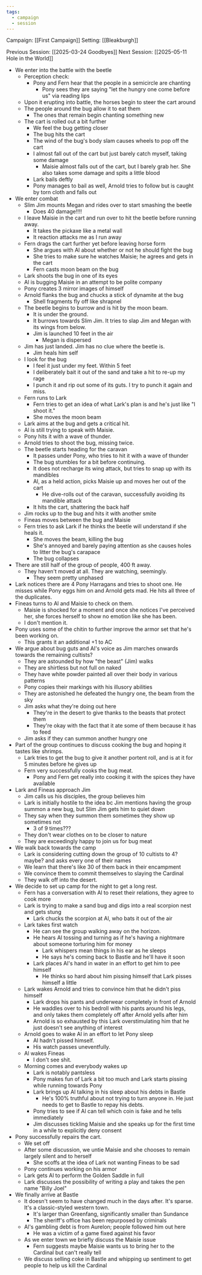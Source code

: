 ```yaml
---
tags:
  - campaign
  - session
---
```


Campaign: [[First Campaign]]
Setting: [[Bleakburgh]]

Previous Session: [[2025-03-24 Goodbyes]]
Next Session: [[2025-05-11 Hole in the World]]

- We enter into the battle with the beetle
	- Perception check: 
		- Pony and Fern hear that the people in a semicircle are chanting
			- Pony sees they are saying "let the hungry one come before us" via reading lips
	- Upon it erupting into battle, the horses begin to steer the cart around
	- The people around the bug allow it to eat them
		- The ones that remain begin chanting something new
	- The cart is rolled out a bit further
		- We feel the bug getting closer
		- The bug hits the cart
		- The wind of the bug's body slam causes wheels to pop off the cart
		- I almost fall out of the cart but just barely catch myself, taking some damage
			- Maisie almost falls out of the cart, but I barely grab her. She also takes some damage and spits a little blood
		- Lark bails deftly
		- Pony manages to bail as well, Arnold tries to follow but is caught by torn cloth and falls out
- We enter combat
	- Slim Jim mounts Megan and rides over to start smashing the beetle
		- Does 40 damage!!!!
	- I leave Maisie in the cart and run over to hit the beetle before running away.
		- It takes the pickaxe like a metal wall
		- It reaction attacks me as I run away
	- Fern drags the cart further yet before leaving horse form
		- She argues with Al about whether or not he should fight the bug
		- She tries to make sure he watches Maisie; he agrees and gets in the cart
		- Fern casts moon beam on the bug
	- Lark shoots the bug in one of its eyes
	- Al is bugging Maisie in an attempt to be polite company
	- Pony creates 3 mirror images of himself
	- Arnold flanks the bug and chucks a stick of dynamite at the bug
		- Shell fragments fly off like shrapnel
	- The beetle begins to burrow and is hit by the moon beam.
		- It is under the ground. 
		- It burrows towards Slim Jim. It tries to slap Jim and Megan with its wings from below.
		- Jim is launched 10 feet in the air
			- Megan is dispersed
	- Jim has just landed. Jim has no clue where the beetle is.
		- Jim heals him self
	- I look for the bug
		- I feel it just under my feet. Within 5 feet
		- I deliberately bait it out of the sand and take a hit to re-up my rage
		- I punch it and rip out some of its guts. I try to punch it again and miss.
	- Fern runs to Lark
		- Fern tries to get an idea of what Lark's plan is and he's just like "I shoot it."
		- She moves the moon beam
	- Lark aims at the bug and gets a critical hit.
	- Al is still trying to speak with Maisie.
	- Pony hits it with a wave of thunder.
	- Arnold tries to shoot the bug, missing twice.
	- The beetle starts heading for the caravan
		- It passes under Pony, who tries to hit it with a wave of thunder
		- The bug stumbles for a bit before continuing.
		- It does not recharge its wing attack, but tries to snap up with its mandibles
		- Al, as a held action, picks Maisie up and moves her out of the cart
			- He dive-rolls out of the caravan, successfully avoiding its mandible attack
		- It hits the cart, shattering the back half
	- Jim rocks up to the bug and hits it with another smite
	- Fineas moves between the bug and Maisie
	- Fern tries to ask Lark if he thinks the beetle will understand if she heals it.
		- She moves the beam, killing the bug
		- She's annoyed and barely paying attention as she causes holes to litter the bug's carapace
		- The bug collapses
- There are still half of the group of people, 400 ft away.
	- They haven't moved at all. They are watching, seemingly.
		- They seem pretty unphased
- Lark notices there are 4 Pony Harragans and tries to shoot one. He misses while Pony eggs him on and Arnold gets mad. He hits all three of the duplicates.
- Fineas turns to Al and Maisie to check on them.
	- Maisie is shocked for a moment and once she notices I've perceived her, she forces herself to show no emotion like she has been.
	- I don't mention it.
- Pony uses some of the chitin to further improve the armor set that he's been working on.
	- This grants it an additional +1 to AC
- We argue about bug guts and Al's voice as Jim marches onwards towards the remaining cultists?
	- They are astounded by how "the beast" (Jim) walks
	- They are shirtless but not full on naked
	- They have white powder painted all over their body in various patterns
	- Pony copies their markings with his illusory abilities
	- They are astonished he defeated the hungry one, the beam from the sky
	- Jim asks what they're doing out here
		- They're in the desert to give thanks to the beasts that protect them
		- They're okay with the fact that it ate some of them because it has to feed
	- Jim asks if they can summon another hungry one
- Part of the group continues to discuss cooking the bug and hoping it tastes like shrimps.
	- Lark tries to get the bug to give it another portent roll, and is at it for 5 minutes before he gives up
	- Fern very successfully cooks the bug meat.
		- Pony and Fern get really into cooking it with the spices they have available
- Lark and Fineas approach Jim
	- Jim calls us his disciples, the group believes him
	- Lark is initially hostile to the idea bc Jim mentions having the group summon a new bug, but Slim Jim gets him to quiet down
	- They say when they summon them sometimes they show up sometimes not
		- 3 of 9 times???
	- They don't wear clothes on to be closer to nature
	- They are exceedingly happy to join us for bug meat
- We walk back towards the camp
	- Lark is considering cutting down the group of 10 cultists to 4? maybe? and asks every one of their names
	- We learn that there's like 30 of them back in their encampment
	- We convince them to commit themselves to slaying the Cardinal
	- They walk off into the desert.
- We decide to set up camp for the night to get a long rest.
	- Fern has a conversation with Al to reset their relations, they agree to cook more
	- Lark is trying to make a sand bug and digs into a real scorpion nest and gets stung
		- Lark chucks the scorpion at Al, who bats it out of the air
	- Lark takes first watch
		- He can see the group walking away on the horizon.
		- He hears Al tossing and turning as if he's having a nightmare about someone torturing him for money
			- Lark whispers mean things in his ear as he sleeps
			- He says he's coming back to Bastle and he'll have it soon
		- Lark places Al's hand in water in an effort to get him to pee himself
			- He thinks so hard about him pissing himself that Lark pisses himself a little
	- Lark wakes Arnold and tries to convince him that he didn't piss himself
		- Lark drops his pants and underwear completely in front of Arnold
		- He waddles over to his bedroll with his pants around his legs, and only takes them completely off after Arnold yells after him
		- Arnold is so exhausted by this Lark overstimulating him that he just doesn't see anything of interest
	- Arnold goes to wake Al in an effort to let Pony sleep
		- Al hadn't pissed himself.
		- His watch passes uneventfully.
	- Al wakes Fineas
		- I don't see shit.
	- Morning comes and everybody wakes up
		- Lark is notably pantsless
		- Pony makes fun of Lark a bit too much and Lark starts pissing while running towards Pony
		- Lark brings up Al talking in his sleep about his debts in Bastle
			- He's 100% truthful about not trying to turn anyone in. He just needs to get to Bastle to repay his debts.
		- Pony tries to see if Al can tell which coin is fake and he tells immediately
		- Jim discusses tickling Maisie and she speaks up for the first time in a while to explicitly deny consent
- Pony successfully repairs the cart.
	- We set off
	- After some discussion, we untie Maisie and she chooses to remain largely silent and to herself
		- She scoffs at the idea of Lark not wanting Fineas to be sad
	- Pony continues working on his armor
	- Lark gets Al to perform the Golden Saddle in full
	- Lark discusses the possibility of writing a play and takes the pen name "Billy Joel"
- We finally arrive at Bastle
	- It doesn't seem to have changed much in the days after. It's sparse. It's a classic-styled western town.
		- It's larger than Greenfang, significantly smaller than Sundance
		- The sheriff's office has been repurposed by criminals
	- Al's gambling debt is from Aurelon; people followed him out here
		- He was a victim of a game fixed against his favor
	- As we enter town we briefly discuss the Maisie issue
		- Fern suggests maybe Maisie wants us to bring her to the Cardinal but can't really tell
	- We discuss selling coke in Bastle and whipping up sentiment to get people to help us kill the Cardinal